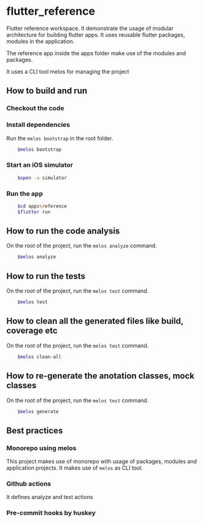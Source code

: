 # flutter_reference

Flutter reference workspace. It demonstrate the usage of modular architecture for building flutter apps.
It uses reusable flutter packages, modules in the application.

The reference app inside the apps folder make use of the modules and packages.

It uses a CLI tool melos for managing the project

## How to build and run

### Checkout the code

### Install dependencies

Run the `melos bootstrap` in the root folder.

```sh
    $melos bootstrap
```

### Start an iOS simulator

```sh
    $open -a simulator
```

### Run the app

```sh
    $cd apps\reference
    $flutter run
```

## How to run the code analysis

On the root of the project, run the `melos analyze` command.

```sh
    $melos analyze
```

## How to run the tests

On the root of the project, run the `melos test` command.

```sh
    $melos test
```

## How to clean all the generated files like build, coverage etc

On the root of the project, run the `melos test` command.

```sh
    $melos clean-all
```

## How to re-generate the anotation classes, mock classes

On the root of the project, run the `melos test` command.

```sh
    $melos generate
```

## Best practices

### Monorepo using melos

This project makes use of monorepo with usage of packages, modules and application projects.
It makes use of `melos` as CLI tool.

### Github actions

It defines analyze and test actions

### Pre-commit hooks by huskey
